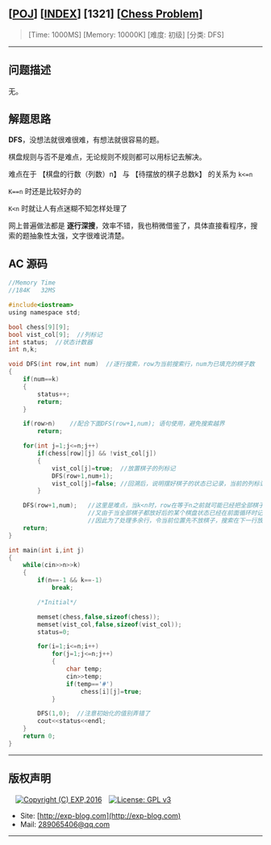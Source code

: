 ## [[POJ](http://poj.org/)] [[INDEX](https://github.com/lyy289065406/POJ-Solving-Reports)] [1321] [[Chess Problem](http://poj.org/problem?id=1321)]

> [Time: 1000MS] [Memory: 10000K] [难度: 初级] [分类: DFS]

------

## 问题描述

无。


## 解题思路

**DFS**，没想法就很难很难，有想法就很容易的题。

棋盘规则与否不是难点，无论规则不规则都可以用标记去解决。

难点在于 【棋盘的行数（列数）n】 与 【待摆放的棋子总数k】  的关系为 `k<=n`


`K==n` 时还是比较好办的

`K<n` 时就让人有点迷糊不知怎样处理了


网上普遍做法都是 **逐行深搜**，效率不错，我也稍微借鉴了，具体直接看程序，搜索的题抽象性太强，文字很难说清楚。


## AC 源码


```c
//Memory Time 
//184K   32MS 

#include<iostream>
using namespace std;

bool chess[9][9];
bool vist_col[9];  //列标记
int status;  //状态计数器
int n,k;

void DFS(int row,int num)  //逐行搜索，row为当前搜索行，num为已填充的棋子数
{
	if(num==k)
	{
		status++;
		return;
	}

	if(row>n)    //配合下面DFS(row+1,num); 语句使用，避免搜索越界
		return;

	for(int j=1;j<=n;j++)
		if(chess[row][j] && !vist_col[j])
		{
			vist_col[j]=true;  //放置棋子的列标记
			DFS(row+1,num+1);
			vist_col[j]=false; //回溯后，说明摆好棋子的状态已记录，当前的列标记还原
		}

	DFS(row+1,num);   //这里是难点，当k<n时，row在等于n之前就可能已经把全部棋子放好
	                  //又由于当全部棋子都放好后的某个棋盘状态已经在前面循环时记录了
	                  //因此为了处理多余行，令当前位置先不放棋子，搜索在下一行放棋子的情况
	return;
}

int main(int i,int j)
{
	while(cin>>n>>k)
	{
		if(n==-1 && k==-1)
			break;

		/*Initial*/

		memset(chess,false,sizeof(chess));
		memset(vist_col,false,sizeof(vist_col));
		status=0;

		for(i=1;i<=n;i++)
			for(j=1;j<=n;j++)
			{
				char temp;
				cin>>temp;
				if(temp=='#')
					chess[i][j]=true;
			}

		DFS(1,0);  //注意初始化的值别弄错了
		cout<<status<<endl;
	}
	return 0;
}
```

------

## 版权声明

　[![Copyright (C) EXP,2016](https://img.shields.io/badge/Copyright%20(C)-EXP%202016-blue.svg)](http://exp-blog.com)　[![License: GPL v3](https://img.shields.io/badge/License-GPL%20v3-blue.svg)](https://www.gnu.org/licenses/gpl-3.0)
  

- Site: [http://exp-blog.com](http://exp-blog.com) 
- Mail: <a href="mailto:289065406@qq.com?subject=[EXP's Github]%20Your%20Question%20（请写下您的疑问）&amp;body=What%20can%20I%20help%20you?%20（需要我提供什么帮助吗？）">289065406@qq.com</a>


------
